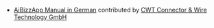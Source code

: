 - [AiBizzApp Manual in German](http://erpnext.com/docs/user/manual/de/) contributed by [CWT Connector & Wire Technology GmbH](http://www.cwt-assembly.com/)
